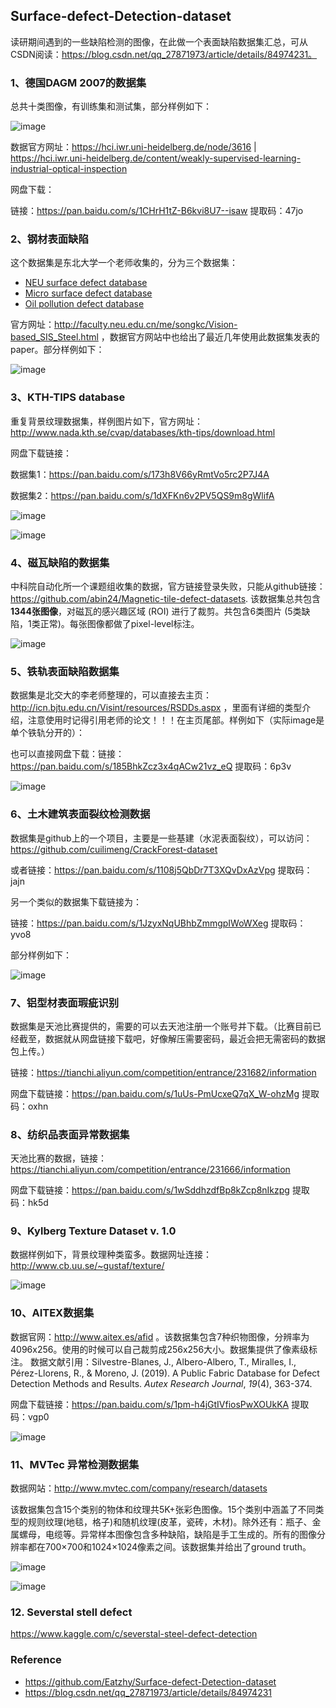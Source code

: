

## Surface-defect-Detection-dataset
读研期间遇到的一些缺陷检测的图像，在此做一个表面缺陷数据集汇总，可从CSDN阅读：https://blog.csdn.net/qq_27871973/article/details/84974231。

### 1、德国DAGM 2007的数据集

总共十类图像，有训练集和测试集，部分样例如下：

![image](https://user-images.githubusercontent.com/16224205/220957857-67f66b5d-6846-4b63-b7cf-fdd93c57f93d.png)

数据官方网址：https://hci.iwr.uni-heidelberg.de/node/3616 | https://hci.iwr.uni-heidelberg.de/content/weakly-supervised-learning-industrial-optical-inspection

网盘下载：

链接：https://pan.baidu.com/s/1CHrH1tZ-B6kvi8U7--isaw 提取码：47jo 

### 2、钢材表面缺陷

这个数据集是东北大学一个老师收集的，分为三个数据集：
- [NEU surface defect database](http://faculty.neu.edu.cn/yunhyan/NEU_surface_defect_database.html) 
- [Micro surface defect database](http://faculty.neu.edu.cn/yunhyan/SCACM.html)
- [Oil pollution defect database](http://faculty.neu.edu.cn/yunhyan/SLSM.html)

官方网址：http://faculty.neu.edu.cn/me/songkc/Vision-based_SIS_Steel.html ，数据官方网站中也给出了最近几年使用此数据集发表的paper。部分样例如下：

![image](https://user-images.githubusercontent.com/16224205/220958209-b19e0377-b509-4a90-91c5-59b39d4afe4b.png)

### 3、KTH-TIPS database

重复背景纹理数据集，样例图片如下，官方网址：http://www.nada.kth.se/cvap/databases/kth-tips/download.html

网盘下载链接：

数据集1：https://pan.baidu.com/s/173h8V66yRmtVo5rc2P7J4A

数据集2：https://pan.baidu.com/s/1dXFKn6v2PV5QS9m8gWlifA

![image](https://user-images.githubusercontent.com/16224205/220960916-a6f1db07-66b2-439c-ac87-89a8da0e1ba9.png)

![image](https://user-images.githubusercontent.com/16224205/220960987-31dccd23-c0eb-4436-92b7-04c50dabf5b5.png)


### 4、磁瓦缺陷的数据集

中科院自动化所一个课题组收集的数据，官方链接登录失败，只能从github链接：https://github.com/abin24/Magnetic-tile-defect-datasets. 该数据集总共包含**1344张图像**，对磁瓦的感兴趣区域 (ROI) 进行了裁剪。共包含6类图片 (5类缺陷，1类正常)。每张图像都做了pixel-level标注。

![image](https://user-images.githubusercontent.com/16224205/220960631-3d5af9eb-d494-4c64-99a6-194d7659c417.png)

### 5、铁轨表面缺陷数据集

 数据集是北交大的李老师整理的，可以直接去主页：http://icn.bjtu.edu.cn/Visint/resources/RSDDs.aspx ，里面有详细的类型介绍，注意使用时记得引用老师的论文！！！在主页尾部。样例如下（实际image是单个铁轨分开的）：

也可以直接网盘下载：链接：https://pan.baidu.com/s/185BhkZcz3x4qACw21vz_eQ  提取码：6p3v 

![image](https://user-images.githubusercontent.com/16224205/220959886-a17262da-e7f2-4600-aec7-6cbca3f0f563.png)

### 6、土木建筑表面裂纹检测数据

数据集是github上的一个项目，主要是一些基建（水泥表面裂纹），可以访问：https://github.com/cuilimeng/CrackForest-dataset

或者链接：https://pan.baidu.com/s/1108j5QbDr7T3XQvDxAzVpg  提取码：jajn 

另一个类似的数据集下载链接为：

链接：https://pan.baidu.com/s/1JzyxNqUBhbZmmgpIWoWXeg  提取码：yvo8 

部分样例如下：

![image](https://user-images.githubusercontent.com/16224205/220960123-775d6862-1ce2-4319-b9d7-302676070eac.png)

### 7、铝型材表面瑕疵识别

数据集是天池比赛提供的，需要的可以去天池注册一个账号并下载。（比赛目前已经截至，数据就从网盘链接下载吧，好像解压需要密码，最近会把无需密码的数据包上传。）

链接：https://tianchi.aliyun.com/competition/entrance/231682/information

网盘下载链接：https://pan.baidu.com/s/1uUs-PmUcxeQ7qX_W-ohzMg  提取码：oxhn

### 8、纺织品表面异常数据集

天池比赛的数据，链接：https://tianchi.aliyun.com/competition/entrance/231666/information

网盘下载链接：https://pan.baidu.com/s/1wSddhzdfBp8kZcp8nIkzpg  提取码：hk5d

### 9、Kylberg Texture Dataset v. 1.0

数据样例如下，背景纹理种类蛮多。数据网址连接：http://www.cb.uu.se/~gustaf/texture/

![image](https://user-images.githubusercontent.com/16224205/220958781-9a82c19e-93ae-4532-a78a-a1c6b4488f6e.png)

### 10、AITEX数据集

数据官网：http://www.aitex.es/afid 。该数据集包含7种织物图像，分辨率为4096x256。使用的时候可以自己裁剪成256x256大小。数据集提供了像素级标注。
 数据文献引用：Silvestre-Blanes, J., Albero-Albero, T., Miralles, I., Pérez-Llorens, R., & Moreno, J. (2019). A Public Fabric Database for Defect Detection Methods and Results. *Autex Research Journal*, *19*(4), 363-374.

网盘下载链接：https://pan.baidu.com/s/1pm-h4jGtIVfiosPwXOUkKA 
提取码：vgp0 

![image](https://user-images.githubusercontent.com/16224205/220958684-f4cd6d20-6d65-4bdc-bac5-0c1bdadf4544.png)

### 11、MVTec 异常检测数据集

数据网站：http://www.mvtec.com/company/research/datasets

该数据集包含15个类别的物体和纹理共5K+张彩色图像。15个类别中涵盖了不同类型的规则纹理(地毯，格子)和随机纹理(皮革，瓷砖，木材)。除外还有：瓶子、金属螺母，电缆等。异常样本图像包含多种缺陷，缺陷是手工生成的。所有的图像分辨率都在700×700和1024×1024像素之间。该数据集并给出了ground truth。

![image](https://user-images.githubusercontent.com/16224205/220958387-a018722c-3285-4366-ae6e-ff31ed03d7df.png)

![image](https://user-images.githubusercontent.com/16224205/220958488-1f599e28-7879-4d57-8a3e-0a3e1c747d32.png)

### 12. Severstal stell defect
https://www.kaggle.com/c/severstal-steel-defect-detection

### Reference
- https://github.com/Eatzhy/Surface-defect-Detection-dataset
- https://blog.csdn.net/qq_27871973/article/details/84974231

